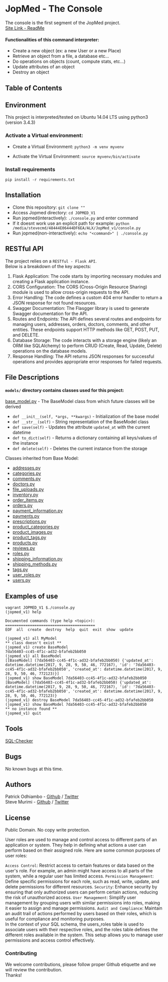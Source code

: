 # JopMed - The Console
The console is the first segment of the JopMed project. <br/>
[Site Link - ReadMe](https://stevecmd.github.io/JopMed_v1/)

#### Functionalities of this command interpreter:
* Create a new object (ex: a new User or a new Place)
* Retrieve an object from a file, a database etc...
* Do operations on objects (count, compute stats, etc...)
* Update attributes of an object
* Destroy an object

## Table of Contents


## Environment
This project is interpreted/tested on Ubuntu 14.04 LTS using python3 (version 3.4.3)

### Activate a Virtual environment:
- Create a Virtual Environment:
`python3 -m venv myvenv`

- Activate the Virtual Environment:
`source myvenv/bin/activate`

### Install requirements
`pip install -r requirements.txt`

## Installation
* Clone this repository: `git clone ""`
* Access Jopmed directory: `cd JOPMED_V1`
* Run jopmed(interactively): `./console.py` and enter command
* If it doesnt work use an explicit path for example: `python /media/stevecmd/48444E06444DF6EA/ALX/JopMed_v1/console.py`
* Run jopmed(non-interactively): `echo "<command>" | ./console.py`

## RESTful API
The project relies on a `RESTful - Flask API`. <br />
Below is a breakdown of the key aspects:
1. Flask Application: The code starts by importing necessary modules and creating a Flask application instance.
2. CORS Configuration: The CORS (Cross-Origin Resource Sharing) module is used to allow cross-origin requests to the API.
3. Error Handling: The code defines a custom 404 error handler to return a JSON response for not found resources.
4. Swagger Documentation: The Flasgger library is used to generate Swagger documentation for the API.
5. Routes and Endpoints: The API defines several routes and endpoints for managing users, addresses, orders, doctors, comments, and other entities. These endpoints support HTTP methods like GET, POST, PUT, and DELETE.
6. Database Storage: The code interacts with a storage engine (likely an ORM like SQLAlchemy) to perform CRUD (Create, Read, Update, Delete) operations on the database models.
7. Response Handling: The API returns JSON responses for successful operations and provides appropriate error responses for failed requests.

## File Descriptions


#### `models/` directory contains classes used for this project:
[base_model.py](/models/base_model.py) - The BaseModel class from which future classes will be derived
* `def __init__(self, *args, **kwargs)` - Initialization of the base model
* `def __str__(self)` - String representation of the BaseModel class
* `def save(self)` - Updates the attribute `updated_at` with the current datetime
* `def to_dict(self)` - Returns a dictionary containing all keys/values of the instance
* `def delete(self)` - Deletes the current instance from the storage

Classes inherited from Base Model:
* [addresses.py](/models/addresses.py)
* [categories.py](/models/categories.py)
* [comments.py](/models/comments.py)
* [doctors.py](/models/doctors.py)
* [file_uploads.py](/models/file_uploads.py)
* [inventory.py](/models/inventory.py)
* [order_items.py](/models/order_items.py)
* [orders.py](/models/orders.py)
* [payment_information.py](/models/payment_information.py)
* [payments.py](/models/payments.py)
* [prescriptions.py](/models/prescriptions.py)
* [product_categories.py](/models/product_categories.py)
* [product_images.py](/models/product_images.py)
* [product_tags.py](/models/product_tags.py)
* [products.py](/models/products.py)
* [reviews.py](/models/reviews.py)
* [roles.py](/models/roles.py)
* [shipping_information.py](/models/shipping_information.py)
* [shipping_methods.py](/models/shipping_methods.py)
* [tags.py](/models/tags.py)
* [user_roles.py](/models/user_roles.py)
* [users.py](/models/users.py)



## Examples of use
```
vagrant JOPMED_V1 $./console.py
(jopmed_v1) help

Documented commands (type help <topic>):
========================================
EOF  all  create  destroy  help  quit  exit  show  update

(jopmed_v1) all MyModel
** class doesn't exist **
(jopmed_v1) create BaseModel
7da56403-cc45-4f1c-ad32-bfafeb2bb050
(jopmed_v1) all BaseModel
[[BaseModel] (7da56403-cc45-4f1c-ad32-bfafeb2bb050) {'updated_at': datetime.datetime(2017, 9, 28, 9, 50, 46, 772167), 'id': '7da56403-cc45-4f1c-ad32-bfafeb2bb050', 'created_at': datetime.datetime(2017, 9, 28, 9, 50, 46, 772123)}]
(jopmed_v1) show BaseModel 7da56403-cc45-4f1c-ad32-bfafeb2bb050
[BaseModel] (7da56403-cc45-4f1c-ad32-bfafeb2bb050) {'updated_at': datetime.datetime(2017, 9, 28, 9, 50, 46, 772167), 'id': '7da56403-cc45-4f1c-ad32-bfafeb2bb050', 'created_at': datetime.datetime(2017, 9, 28, 9, 50, 46, 772123)}
(jopmed_v1) destroy BaseModel 7da56403-cc45-4f1c-ad32-bfafeb2bb050
(jopmed_v1) show BaseModel 7da56403-cc45-4f1c-ad32-bfafeb2bb050
** no instance found **
(jopmed_v1) quit
```

## Tools
[SQL-Checker](https://www.coderstool.com/sql-syntax-checker)

## Bugs
No known bugs at this time. 

## Authors
Patrick Odhiambo - [Github](https://github.com/patty6339) / [Twitter](https://twitter.com/patwafx) <br />
Steve Murimi - [Github](https://github.com/Stevecmd) / [Twitter](https://twitter.com/stevedevex)

## License
Public Domain. No copy write protection. 


User roles are used to manage and control access to different parts of an application or system. They help in defining what actions a user can perform based on their assigned role. Here are some common purposes of user roles:

`Access Control`: Restrict access to certain features or data based on the user's role. For example, an admin might have access to all parts of the system, while a regular user has limited access.
`Permission Management`: Define specific permissions for each role, such as read, write, update, and delete permissions for different resources.
`Security`: Enhance security by ensuring that only authorized users can perform certain actions, reducing the risk of unauthorized access.
`User Management`: Simplify user management by grouping users with similar permissions into roles, making it easier to assign and manage permissions.
`Audit and Compliance`: Maintain an audit trail of actions performed by users based on their roles, which is useful for compliance and monitoring purposes.
<br />
In the context of your SQL schema, the users_roles table is used to associate users with their respective roles, and the roles table defines the different roles available in the system. This setup allows you to manage user permissions and access control effectively.

### Contributing
We welcome contributions, please follow proper Github etiquette and we will review the contribution. <br />
Thanks!